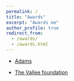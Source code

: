 ```yaml
---
permalink: /
title: "Awards"
excerpt: "Awards me"
author_profile: true
redirect_from: 
  - /awards/
  - /awards.html
---
```


- [Adams](http://adams.academy.ac.il/fellow/miri-krupkin/)

- [The Vallee foundation](https://www.thevalleefoundation.org/programs/lindau/miri-krupkin-msc-0)
